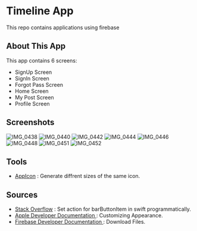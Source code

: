 # Timeline App
This repo contains applications using firebase 

## About This App 
This app contains 6 screens:
- SignUp Screen 
- SignIn Screen 
- Forgot Pass Screen
- Home Screen 
- My Post Screen
- Profile Screen

## Screenshots 

 ![IMG_0438](https://user-images.githubusercontent.com/92252803/145790048-d9ea69e1-c3af-4c6b-af2b-c1e5026298b9.PNG)
![IMG_0440](https://user-images.githubusercontent.com/92252803/145790094-f9b23f38-d920-4e9a-a7c3-52eaa49e338e.PNG)
![IMG_0442](https://user-images.githubusercontent.com/92252803/145790149-ce0aafed-46be-400c-92ed-519a4b514899.PNG)
![IMG_0444](https://user-images.githubusercontent.com/92252803/145790183-590cd843-3db4-4843-81d4-970d9102e48a.PNG)
![IMG_0446](https://user-images.githubusercontent.com/92252803/145790203-1e62403b-8c45-4ab7-aa10-f1ea25bf65b1.PNG)
![IMG_0448](https://user-images.githubusercontent.com/92252803/145790222-610a6823-11a1-4cca-9c5d-2e02de0be572.PNG)
![IMG_0451](https://user-images.githubusercontent.com/92252803/145790239-b8de9aa5-273d-4c5c-8888-fee0b202c8bf.PNG)
![IMG_0452](https://user-images.githubusercontent.com/92252803/145790249-7514f10b-35e0-4838-a81e-7b7d22cd866b.PNG)

## Tools 
- <a href="https://appicon.co" target="_blank">AppIcon</a> : Generate diffrent sizes of the same icon.

## Sources 
- <a href="https://stackoverflow.com/questions/39768600/how-to-programmatically-set-action-for-barbuttonitem-in-swift-3" target="_blank">Stack Overflow</a> :  Set action for barButtonItem in swift programmatically.
- <a href="https://developer.apple.com/documentation/uikit/uibarbuttonitem" target="_blank">Apple Developer Documentation </a> : Customizing Appearance.
- <a href="https://firebase.google.com/docs/storage/ios/download-files" target="_blank">Firebase Developer Documentation </a> : Download Files.
